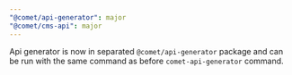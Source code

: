 ```yaml
---
"@comet/api-generator": major
"@comet/cms-api": major
---
```


Api generator is now in separated `@comet/api-generator` package and can be run with the same command as before `comet-api-generator` command.
